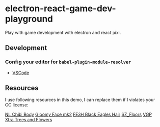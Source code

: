 # electron-react-game-dev-playground

Play with game development with electron and react pixi.

## Development

### Config your editor for `babel-plugin-module-resolver`

- [VSCode](https://github.com/tleunen/babel-plugin-module-resolver/issues/92#issuecomment-285755384)

## Resources

I use following resources in this demo, I can replace them if I violates your CC license:

[NL Chibi Body](https://steamcommunity.com/sharedfiles/filedetails/?id=1556214130)
[Gloomy Face mk2](https://steamcommunity.com/sharedfiles/filedetails/?id=1870677788)
[FE3H Black Eagles Hair](https://steamcommunity.com/sharedfiles/filedetails/?id=1962075314)
[SZ_Floors](https://steamcommunity.com/sharedfiles/filedetails/?id=1874668171)
[VGP Xtra Trees and Flowers](https://steamcommunity.com/sharedfiles/filedetails/?id=1185281838)
